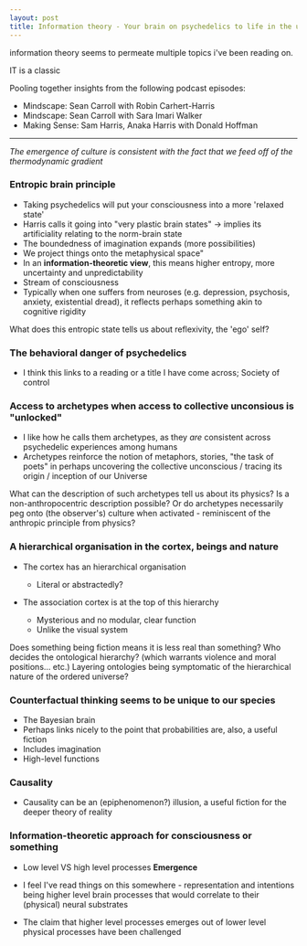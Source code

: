 ```yaml
---
layout: post
title: Information theory - Your brain on psychedelics to life in the universe
---
```


information theory seems to permeate multiple topics i've been reading on.

IT is a classic 



Pooling together insights from the following podcast episodes: 

- Mindscape: Sean Carroll with Robin Carhert-Harris
- Mindscape: Sean Carroll with Sara Imari Walker
- Making Sense: Sam Harris, Anaka Harris with Donald Hoffman

---

 *The emergence of culture is consistent with the fact that we feed off of the thermodynamic gradient*



### **Entropic brain principle**

* Taking psychedelics will put your consciousness into a more 'relaxed state' 
* Harris calls it going into "very plastic brain states" -> implies its artificiality relating to the norm-brain state
* The boundedness of imagination expands (more possibilities) 
* We project things onto the metaphysical space" 
* In an **information-theoretic view**, this means higher     entropy, more uncertainty and unpredictability 
* Stream of consciousness 
* Typically when one suffers from neuroses (e.g. depression, psychosis, anxiety, existential dread), it     reflects perhaps something akin to cognitive rigidity 

 What does this entropic state tells us about reflexivity, the 'ego' self? 

 



### **The behavioral danger of psychedelics** 

- I think this links to a  reading or a title I have come across; Society of control

 



### **Access to archetypes when access to collective unconsious is "unlocked"** 

- I like how he calls them archetypes, as they *are* consistent across psychedelic experiences among humans 
- Archetypes reinforce the notion of metaphors, stories, "the task of poets" in perhaps uncovering the collective unconscious / tracing its origin / inception of our Universe

What can the description of such archetypes tell us about its physics? Is a non-anthropocentric description possible? Or do archetypes necessarily peg onto (the observer's) culture when activated - reminiscent of the anthropic principle from physics?

 



### **A hierarchical organisation in the cortex, beings and nature**

- The cortex has an hierarchical organisation

  - Literal or abstractedly?

  

- The association cortex is at the top of this hierarchy

  - Mysterious and no modular, clear function 
  - Unlike the visual system 

Does something being fiction means it is less real than something? Who decides the ontological hierarchy? (which warrants violence and moral positions… etc.) Layering ontologies being symptomatic of the hierarchical nature of the ordered universe? 

 



### **Counterfactual thinking seems to be unique to our species**

- The Bayesian brain 
- Perhaps links nicely to the point that probabilities are, also, a useful fiction 
- Includes imagination 
- High-level functions 






### **Causality**

- Causality can be an (epiphenomenon?) illusion, a useful fiction for the deeper theory of reality





### **Information-theoretic approach for consciousness or something**

- Low level VS high level processes **Emergence**     

- I feel I've read things on this somewhere - representation and intentions being higher level      brain processes that would correlate to their (physical) neural substrates

* The claim that higher level processes emerges out of lower level physical processes have been     challenged

 